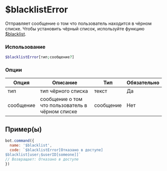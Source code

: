# $blacklistError
Отправляет сообщение о том что пользователь находится в чёрном списке. Чтобы установить чёрный список, используйте функцию [$blacklist](functions/usdblacklist.md).
### Использование
```php
$blacklistError[тип;сообщение?]
```

### Опции

| Опция | Описание | Тип | Обязательно |
|--------|-------------|------|----------|
| тип | тип чёрного списка | текст | Да | 
| сообщение | сообщение о том что пользователь в чёрном списке | сообщение | Нет | 
## Пример(ы)

```javascript
bot.command({
  name: '$blacklist',
  code: `$blacklistError[Отказано в доступе]
$blacklist[user;$userID[someone]]`
// Возвращает: Отказано в доступе
})
```
